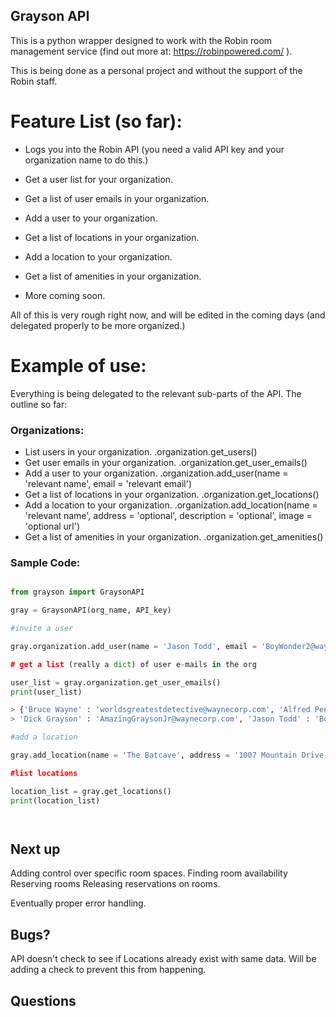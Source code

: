 ## Grayson API

This is a python wrapper designed to work with the Robin room management service (find out more at: https://robinpowered.com/ ). 

This is being done as a personal project and without the support of the Robin staff.


# Feature List (so far):

* Logs you into the Robin API (you need a valid API key and your organization name to do this.)

* Get a user list for your organization.

* Get a list of user emails in your organization.

* Add a user to your organization.

* Get a list of locations in your organization.

* Add a location to your organization.

* Get a list of amenities in your organization.

* More coming soon. 

All of this is very rough right now, and will be edited in the coming days (and delegated properly to be more organized.)

# Example of use:

Everything is being delegated to the relevant sub-parts of the API. The outline so far:

### Organizations:

- List users in your organization. .organization.get_users()
- Get user emails in your organization. .organization.get_user_emails()
- Add a user to your organization. .organization.add_user(name = 'relevant name', email = 'relevant email')
- Get a list of locations in your organization. .organization.get_locations()
- Add a location to your organization. .organization.add_location(name = 'relevant name', address = 'optional', description = 'optional', image = 'optional url')
- Get a list of amenities in your organization. .organization.get_amenities()

### Sample Code:

```python

from grayson import GraysonAPI

gray = GraysonAPI(org_name, API_key)

#invite a user

gray.organization.add_user(name = 'Jason Todd', email = 'BoyWonder2@waynecorp.com)

# get a list (really a dict) of user e-mails in the org

user_list = gray.organization.get_user_emails()
print(user_list)

> {'Bruce Wayne' : 'worldsgreatestdetective@waynecorp.com', 'Alfred Pennyworth' : 'stillabutler@waynecorp.com', 
> 'Dick Grayson' : 'AmazingGraysonJr@waynecorp.com', 'Jason Todd' : 'BoyWonder2@waynecorp.com'}

#add a location

gray.add_location(name = 'The Batcave', address = '1007 Mountain Drive, Gotham, NJ', description = 'Home of the world's largest penny.')

#list locations

location_list = gray.get_locations()
print(location_list)




```

## Next up

Adding control over specific room spaces. 
Finding room availability
Reserving rooms
Releasing reservations on rooms.

Eventually proper error handling.


## Bugs?

API doesn't check to see if Locations already exist with same data. Will be adding a check to prevent this from happening.


## Questions
